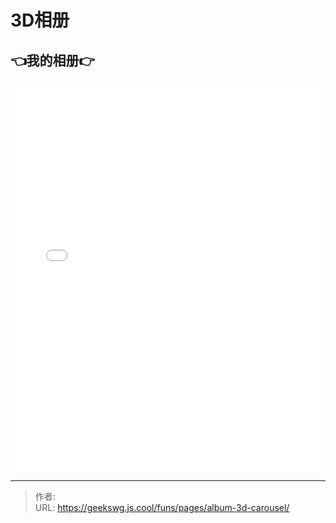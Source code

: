 # 3D相册

<!--more-->
<!DOCTYPE html>
<html lang="zh">

<head>
  <meta charset="UTF-8">
  <meta name="viewport" content="width=device-width, initial-scale=1.0">
  <title>html -title</title>
  <style>
    
  </style>
</head>
<body>
  <h2>👈我的相册👉</h2>
  <iframe allowtransparency="true" frameborder="0" width="100%" height="620px" scrolling="no" src="/html/album/3d-carousel/index.html"></iframe>
</body>
</html>

---

> 作者: <no value>  
> URL: https://geekswg.js.cool/funs/pages/album-3d-carousel/  

